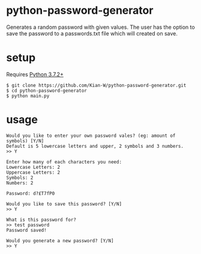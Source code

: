 # python-password-generator
Generates a random password with given values. The user has the option to save the password to a passwords.txt file which will created on save.

# setup
Requires [Python 3.7.2+](https://www.python.org/downloads/release/python-372/)
```
$ git clone https://github.com/Kian-W/python-password-generator.git
$ cd python-password-generator
$ python main.py
```

# usage
```
Would you like to enter your own password vales? (eg: amount of symbols) [Y/N]
Default is 5 lowercase letters and upper, 2 symbols and 3 numbers.
>> Y

Enter how many of each characters you need:
Lowercase Letters: 2
Uppercase Letters: 2
Symbols: 2
Numbers: 2

Password: d?£T7fP0

Would you like to save this password? [Y/N]
>> Y

What is this password for?
>> test password
Password saved!

Would you generate a new password? [Y/N]
>> Y
```
